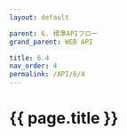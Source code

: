 ```yaml
---
layout: default

parent: 6. 標準APIフロー
grand_parent: WEB API

title: 6.4
nav_order: 4
permalink: /API/6/4
---
```


# {{ page.title }}
